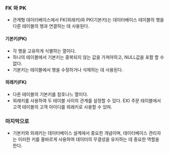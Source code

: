 ### FK 와 PK
* 관계형 데이터베이스에서 FK(외래키)와 PK(기본키)는 데이터베이스 테이블의 행을 다른 테이블의 행과 연결하는 데 사용된다.


#### 기본키(PK)
* 각 행을 고유하게 식별하는 열이다.
* 하나의 테이블에서 기본키는 중복되지 않는 값을 가져야하고, NULL값을 포함 할 수 없다.
* 기본키는 테이블에서 행을 수정하거나 삭제하는 데 사용된다.

#### 외래키(FK)
* 다른 테이블의 기본키를 참호나느 열이다.
* 외래키를 사용하여 두 테이블 사이의 관계를 설정할 수 있다. EX) 주문 테이블에서 고객 테이블의 고객 아이디를 외래키로 사용할 수 있따.

### 마지막으로
* 기본키와 외래키는 데이터베이스 설계에서 중요한 개념이며, 데이터베이스 관리자는 이러한 키를 올바르게 사용하여 데이터의 무결성을 유지하는 데 중요한 역할을 한다.
